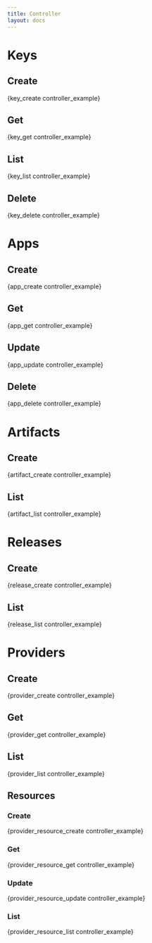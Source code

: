 ```yaml
---
title: Controller
layout: docs
---
```


# Keys

## Create

{key_create controller_example}

## Get

{key_get controller_example}

## List

{key_list controller_example}

## Delete

{key_delete controller_example}

# Apps

## Create

{app_create controller_example}

## Get

{app_get controller_example}

## Update

{app_update controller_example}

## Delete

{app_delete controller_example}

# Artifacts

## Create

{artifact_create controller_example}

## List

{artifact_list controller_example}

# Releases

## Create

{release_create controller_example}

## List

{release_list controller_example}

# Providers

## Create

{provider_create controller_example}

## Get

{provider_get controller_example}

## List

{provider_list controller_example}

## Resources

### Create

{provider_resource_create controller_example}

### Get

{provider_resource_get controller_example}

### Update

{provider_resource_update controller_example}

### List

{provider_resource_list controller_example}

